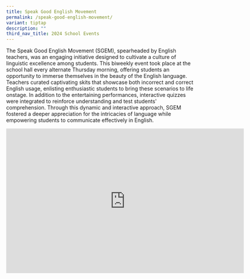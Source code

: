 ```yaml
---
title: Speak Good English Movement
permalink: /speak-good-english-movement/
variant: tiptap
description: ""
third_nav_title: 2024 School Events
---
```

<p></p>
<p>The Speak Good English Movement (SGEM), spearheaded by English teachers,
was an engaging initiative designed to cultivate a culture of linguistic
excellence among students. This biweekly event took place at the school
hall every alternate Thursday morning, offering students an opportunity
to immerse themselves in the beauty of the English language. Teachers curated
captivating skits that showcase both incorrect and correct English usage,
enlisting enthusiastic students to bring these scenarios to life onstage.
In addition to the entertaining performances, interactive quizzes were
integrated to reinforce understanding and test students' comprehension.
Through this dynamic and interactive approach, SGEM fostered a deeper appreciation
for the intricacies of language while empowering students to communicate
effectively in English.</p>
<p></p>
<div class="iframe-wrapper">
<iframe height="389" width="640" allowfullscreen="true" frameborder="0" src="https://docs.google.com/presentation/d/e/2PACX-1vRpmpDEIUCwH9l4ShFeAhor3jlBErMG-gGw3gG_ov60dWoQrM6ZdxABtMndyYYlzQ/embed?start=true&amp;loop=true&amp;delayms=3000"></iframe>
</div>
<p></p>